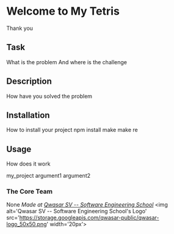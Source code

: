 # Welcome to My Tetris
Thank you

## Task
 What is the problem 
 And where is the challenge

## Description
 How have you 
 solved the problem

## Installation
 How to install
  your project npm
  install make make re

## Usage
 How does it work

my_project
 argument1
  argument2


### The Core Team

None
<span><i>Made at <a href='https://qwasar.io'>Qwasar SV -- Software Engineering School</a></i></span>
<span><img alt='Qwasar SV -- Software Engineering School's Logo' src='https://storage.googleapis.com/qwasar-public/qwasar-logo_50x50.png' width='20px'></span>
